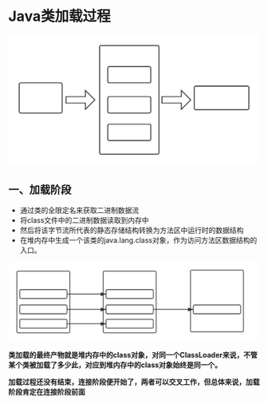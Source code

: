 # Java类加载过程

![Java类加载过程](../resources/Java%E7%B1%BB%E5%8A%A0%E8%BD%BD%E8%BF%87%E7%A8%8B.svg)

## 一、加载阶段

- 通过类的全限定名来获取二进制数据流
- 将class文件中的二进制数据读取到内存中
- 然后将该字节流所代表的静态存储结构转换为方法区中运行时的数据结构
- 在堆内存中生成一个该类的java.lang.class对象，作为访问方法区数据结构的入口。



![类被加载后在栈内存中的分布情况](../resources/%E7%B1%BB%E8%A2%AB%E5%8A%A0%E8%BD%BD%E5%90%8E%E5%9C%A8%E6%A0%88%E5%86%85%E5%AD%98%E4%B8%AD%E7%9A%84%E5%88%86%E5%B8%83%E6%83%85%E5%86%B5.svg)

**类加载的最终产物就是堆内存中的class对象，对同一个ClassLoader来说，不管某个类被加载了多少此，对应到堆内存中的class对象始终是同一个。**

**加载过程还没有结束，连接阶段便开始了，两者可以交叉工作，但总体来说，加载阶段肯定在连接阶段前面**